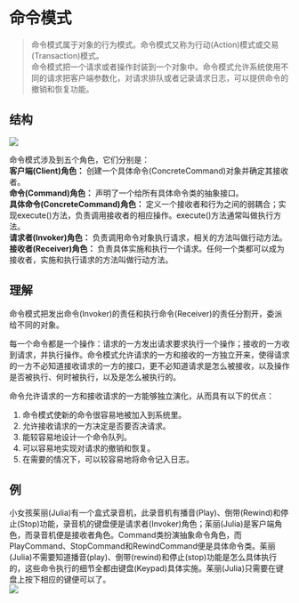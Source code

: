 # 命令模式

> 命令模式属于对象的行为模式。命令模式又称为行动(Action)模式或交易(Transaction)模式。  
> 命令模式把一个请求或者操作封装到一个对象中。命令模式允许系统使用不同的请求把客户端参数化，对请求排队或者记录请求日志，可以提供命令的撤销和恢复功能。

## 结构
![](https://yulinwork.oss-cn-hangzhou.aliyuncs.com/patterns/command.png)

命令模式涉及到五个角色，它们分别是：  
**客户端(Client)角色：** 创建一个具体命令(ConcreteCommand)对象并确定其接收者。  
**命令(Command)角色：** 声明了一个给所有具体命令类的抽象接口。  
**具体命令(ConcreteCommand)角色：** 定义一个接收者和行为之间的弱耦合；实现execute()方法，负责调用接收者的相应操作。execute()方法通常叫做执行方法。  
**请求者(Invoker)角色：** 负责调用命令对象执行请求，相关的方法叫做行动方法。  
**接收者(Receiver)角色：** 负责具体实施和执行一个请求。任何一个类都可以成为接收者，实施和执行请求的方法叫做行动方法。  

## 理解
命令模式把发出命令(Invoker)的责任和执行命令(Receiver)的责任分割开，委派给不同的对象。  

每一个命令都是一个操作：请求的一方发出请求要求执行一个操作；接收的一方收到请求，并执行操作。命令模式允许请求的一方和接收的一方独立开来，使得请求的一方不必知道接收请求的一方的接口，更不必知道请求是怎么被接收，以及操作是否被执行、何时被执行，以及是怎么被执行的。  

命令允许请求的一方和接收请求的一方能够独立演化，从而具有以下的优点：  
1. 命令模式使新的命令很容易地被加入到系统里。
2. 允许接收请求的一方决定是否要否决请求。
3. 能较容易地设计一个命令队列。
4. 可以容易地实现对请求的撤销和恢复。
5. 在需要的情况下，可以较容易地将命令记入日志。

## 例

小女孩茱丽(Julia)有一个盒式录音机，此录音机有播音(Play)、倒带(Rewind)和停止(Stop)功能，录音机的键盘便是请求者(Invoker)角色；茱丽(Julia)是客户端角色，而录音机便是接收者角色。Command类扮演抽象命令角色，而PlayCommand、StopCommand和RewindCommand便是具体命令类。茱丽(Julia)不需要知道播音(play)、倒带(rewind)和停止(stop)功能是怎么具体执行的，这些命令执行的细节全都由键盘(Keypad)具体实施。茱丽(Julia)只需要在键盘上按下相应的键便可以了。  
![](https://yulinwork.oss-cn-hangzhou.aliyuncs.com/patterns/command_recoder.png)
